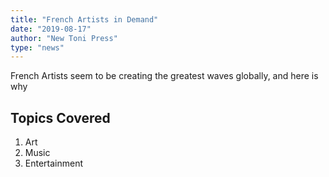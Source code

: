 ```yaml
---
title: "French Artists in Demand"
date: "2019-08-17"
author: "New Toni Press"
type: "news"
---
```


French Artists seem to be creating the greatest waves globally, and here is why

## Topics Covered
1. Art
2. Music
3. Entertainment
